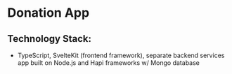 # Donation App 
## Technology Stack: 
- TypeScript, SvelteKit (frontend framework), separate backend services app built on Node.js and Hapi frameworks w/ Mongo database